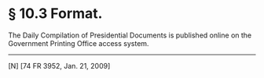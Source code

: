 # § 10.3   Format.

The Daily Compilation of Presidential Documents is published online on the Government Printing Office access system.



---

[N] [74 FR 3952, Jan. 21, 2009]





